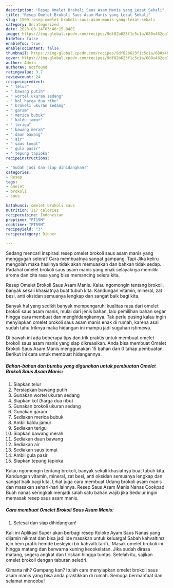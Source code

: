 ```yaml
---
description: "Resep Omelet Brokoli Saus Asam Manis yang Lezat Sekali"
title: "Resep Omelet Brokoli Saus Asam Manis yang Lezat Sekali"
slug: 1509-resep-omelet-brokoli-saus-asam-manis-yang-lezat-sekali
category: Uncategorized
date: 2023-03-14T03:46:15.048Z
image: https://img-global.cpcdn.com/recipes/9df82b623f1c5c1a/680x482cq70/omelet-brokoli-saus-asam-manis-foto-resep-utama.jpg
hideToc: false
enableToc: true
enableTocContent: false
thumbnail: https://img-global.cpcdn.com/recipes/9df82b623f1c5c1a/680x482cq70/omelet-brokoli-saus-asam-manis-foto-resep-utama.jpg
cover: https://img-global.cpcdn.com/recipes/9df82b623f1c5c1a/680x482cq70/omelet-brokoli-saus-asam-manis-foto-resep-utama.jpg
author: Admin
authorAv: notfound
ratingvalue: 3.7
reviewcount: 24
recipeingredient:
- " telur"
- " bawang putih"
- " wortel ukuran sedang"
- " kol harga dua ribu"
- " brokoli ukuran sedang"
- " garam"
- " merica bubuk"
- " kaldu jamur"
- " terigu"
- " bawang merah"
- " daun bawang"
- " air"
- " saus tomat"
- " gula pasir"
- " tepung tapioka"
recipeinstructions:

- "Sudah jadi dan siap dihidangkan!"
categories:
- Resep
tags:
- omelet
- brokoli
- saus

katakunci: omelet brokoli saus 
nutrition: 217 calories
recipecuisine: Indonesian
preptime: "PT19M"
cooktime: "PT59M"
recipeyield: "3"
recipecategory: Dinner

---
```



Sedang mencari inspirasi resep omelet brokoli saus asam manis yang menggugah selera? Cara membuatnya sangat gampang. Tapi Jika keliru mengolah maka hasilnya tidak akan memuaskan dan bahkan tidak sedap. Padahal omelet brokoli saus asam manis yang enak selayaknya memiliki aroma dan cita rasa yang bisa memancing selera kita.


Resep Omelet Brokoli Saus Asam Manis. Kalau ngomongin tentang brokoli, banyak sekali khasiatnya buat tubuh kita. Kandungan vitamin, mineral, zat besi, anti oksidan semuanya lengkap dan sangat baik bagi kita.

Banyak hal yang sedikit banyak mempengaruhi kualitas rasa dari omelet brokoli saus asam manis, mulai dari jenis bahan, lalu pemilihan bahan segar hingga cara membuat dan menghidangkannya. Tak perlu pusing kalau ingin menyiapkan omelet brokoli saus asam manis enak di rumah, karena asal sudah tahu triknya maka hidangan ini mampu jadi suguhan istimewa.


Di bawah ini ada beberapa tips dan trik praktis untuk membuat omelet brokoli saus asam manis yang siap dikreasikan. Anda bisa membuat Omelet Brokoli Saus Asam Manis menggunakan 15 bahan dan 0 tahap pembuatan. Berikut ini cara untuk membuat hidangannya.

<!--inarticleads1-->

##### Bahan-bahan dan bumbu yang digunakan untuk pembuatan Omelet Brokoli Saus Asam Manis:

1. Siapkan  telur
1. Persiapkan  bawang putih
1. Gunakan  wortel ukuran sedang
1. Siapkan  kol (harga dua ribu)
1. Gunakan  brokoli ukuran sedang
1. Gunakan  garam
1. Sediakan  merica bubuk
1. Ambil  kaldu jamur
1. Sediakan  terigu
1. Siapkan  bawang merah
1. Sediakan  daun bawang
1. Sediakan  air
1. Sediakan  saus tomat
1. Ambil  gula pasir
1. Siapkan  tepung tapioka


Kalau ngomongin tentang brokoli, banyak sekali khasiatnya buat tubuh kita. Kandungan vitamin, mineral, zat besi, anti oksidan semuanya lengkap dan sangat baik bagi kita. Lihat juga cara membuat Udang brokoli asam manis dan masakan sehari-hari lainnya. Resep Saus Asam Manis Nanas Cookpad Buah nanas seringkali menjadi salah satu bahan wajib jika Sedulur ingin memasak resep saus asam manis. 

<!--inarticleads2-->

##### Cara membuat Omelet Brokoli Saus Asam Manis:


1. Selesai dan siap dihidangkan!

Kali ini Aplikasi Super akan berbagi resep Koloke Ayam Saus Nanas yang dijamin nikmat dan bisa jadi ide masakan untuk keluarga! Sabah kahvaltınız için hem pratik hemde besleyici bir kahvaltı tarifi.. Masak omelet brokoli ini hingga matang dan berwarna kuning kecokelatan. Jika sudah dirasa matang, segera angkat dan tiriskan hingga tuntas. Setelah itu, sajikan omelet brokoli dengan taburan seledri. 

Gimana nih? Gampang kan? Itulah cara menyiapkan omelet brokoli saus asam manis yang bisa anda praktikkan di rumah. Semoga bermanfaat dan selamat mencoba!
